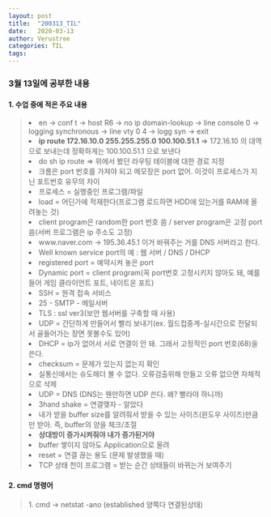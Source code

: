 ```yaml
---
layout: post
title:  "200313_TIL"
date:   2020-03-13
author: Verustree
categories: TIL
tags: 
---
```


<h3>3월 13일에 공부한 내용 </h3>

<p>
<h4>1. 수업 중에 적은 주요 내용</h4><blockquote>
<li>en  ->  conf t  ->  host R6  ->  no ip domain-lookup  ->  line console 0  ->  logging synchronous  ->  line vty 0 4  ->  logg syn  ->  exit</li>
<li><b>ip route 172.16.10.0  255.255.255.0  100.100.51.1</b>  =>  172.16.10 의 대역으로 보내는데 정확하게는 100.100.51.1 으로 보낸다</li>
<li>do sh ip route  =>  위에서 봤던 라우팅 테이블에 대한 경로 지정</li>
<li>크롬은 port 번호를 가져야 되고 메모장은 port 없어.  이것이 프로세스가 지닌 포트번호 유무의 차이</li>
<li>프로세스 = 실행중인 프로그램/파일</li>
<li>load = 어딘가에 적재한다(프로그램 로드하면 HDD에 있는거를 RAM에 올려놓는 것)</li>
<li>client program은 random한 port 번호 씀 / server program은 고정 port 씀(서버 프로그램은 ip 주소도 고정)</li>
<li>www.naver.com -> 195.36.45.1 이거 바꿔주는 거를 DNS 서버라고 한다.</li>
<li>Well known service port의 예 : 웹 서버 / DNS / DHCP </li>
<li>registered port = 예약시켜 놓은 port</li>
<li>Dynamic port = client program(꼭 port번호 고정시키지 않아도 돼, 예를들어 게임 클라이언트 포트, 네이트온 포트)</li>
<li>SSH = 원격 접속 서비스</li>
<li>25 - SMTP - 메일서버</li>
<li>TLS : ssl ver3(보안 웹서버를 구축할 때 사용)</li>
<li>UDP = 간단하게 만들어서 빨리 보내기(ex. 월드컵중계-실시간으로 전달되서 골들어가는 장면 못볼수도 있어)</li>
<li>DHCP = ip가 없어서 서로 연결이 안 돼.  그래서 고정적인 port 번호(68)을 쓴다.</li>
<li>checksum = 문제가 있는지 없는지 확인</li>
<li>실통신에서는 슈도헤더 볼 수 없다.  오류검출위해 만들고 오류 없으면 자체적으로 삭제</li>
<li>UDP = DNS (DNS는 웬만하면 UDP 쓴다.  왜?  빨라야 하니까)</li>
<li>3hand shake = 연결맺자 - 알았다</li>
<li>내가 받을 buffer size를 알려줘서 받을 수 있는 사이즈(윈도우 사이즈)만큼만 받아.  즉, buffer의 양을 체크/조절</li>
<li><b>상대방이 증가시켜줘야 내가 증가된거야</b></li>
<li>buffer 쌓이지 않아도 Application으로 올려</li>
<li>reset = 연결 끊는 용도 (문제 발생했을 때)</li>
<li>TCP 상태 천이 프로그램 = 받는 순간 상태들이 바뀌는거 보여주기</li></blockquote>
</p>

<p>
<h4>2. cmd 명령어</h4><blockquote>
1. cmd -> netstat -ano  (established 양쪽다 연결된상태)</blockquote>
</p>
